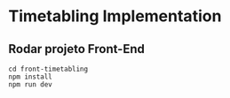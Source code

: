 # Timetabling Implementation

## Rodar projeto Front-End
```
cd front-timetabling
npm install
npm run dev
```